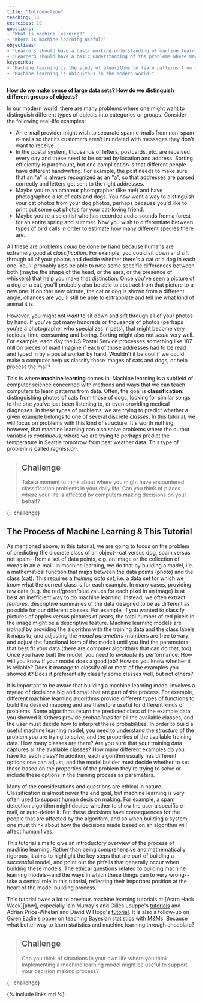```yaml
---
title: "Introduction"
teaching: 15
exercises: 10
questions:
- "What is machine learning?"
- "Where is machine learning useful?"
objectives:
- "Learners should have a basic working understanding of machine learning."
- "Learners should have a basic understanding of the problems where machine learning may be applied."
keypoints:
- "Machine learning is the study of algorithms to learn patterns from data."
- "Machine learning is ubiquitous in the modern world."
---
```


**How do we make sense of large data sets? How do we distinguish different groups of objects?**

In our modern world, there are many problems where one might want to distinguish different types of
objects into categories or groups. Consider the following real-life examples:

* An e-mail provider might wish to separate spam e-mails from non-spam e-mails so that its customers aren't inundated with messages they don't want to receive.
* In the postal system, thousands of letters, postcards, etc. are received every day and these need to be sorted by location and address. Sorting efficiently is paramount, but one complication is that different people have different handwriting. For example, the post needs to make sure that an "a" is always recognized as an "a", so that addresses are parsed correctly and letters get sent to the right addresses.
* Maybe you're an amateur photographer (like me!) and have photographed a lot of cats and dogs. You now want a
way to distinguish your cat photos from your dog photos, perhaps because you'd like to print out some cat
photos for your cat-loving friend.
* Maybe you're a scientist who has recorded audio sounds from a forest for an entire spring and summer. Now you wish to differentiate between types of bird calls in order to estimate how many different species there are.

All these are problems *could* be done by hand because humans are extremely good at _classification_. For example, you could sit down and sift through all of your photos and decide whether there's a cat or a dog in each one. You'll probably also be able to note some specific differences between both (maybe the shape of the head, or the ears, or the presence of whiskers) that help you make that distinction. Once you've seen a picture of a dog or a cat, you'll probably also be able to
abstract from that picture to a new one. If on that new picture, the cat or dog is shown from a different angle,
chances are you'll still be able to extrapolate and tell me what kind of animal it is.

However, you might not _want_ to sit down and sift through all of your photos by hand. If you've got many hundreds
or thousands of photos (perhaps you're a photographer who specializes in pets), that might become very tedious,
time-consuming and boring. Sorting might also not _scale_ very well. For example, each day the US Postal Service processes
something like 187 million pieces of mail! Imagine if each of those addresses had to be read and typed in by a
postal worker by hand. Wouldn't it be cool if we could make a computer help us classify those images of cats and dogs, or help process the mail?

This is where **machine learning** comes in. Machine learning is a subfield of computer science concerned with
methods and ways that we can teach computers to learn patterns from data. Often, the goal is **classification**:
distinguishing photos of cats from those of dogs, looking for similar songs to the one you've just been
listening to, or even providing medical diagnoses. In these types of problems, we are trying to predict
whether a given example belongs to one of several discrete _classes_. In this tutorial, we will focus on
problems with this kind of structure. It's worth nothing, however, that machine learning can also solve problems
where the output variable is _continuous_, where we are trying to perhaps predict the temperature in Seattle
tomorrow from past weather data. This type of problem is called _regression_.

> ## Challenge
>
> Take a moment to think about where you might have encountered classification problems in your
> daily life. Can you think of places where your life is affected by computers making decisions on
> your behalf?
>
{: .challenge}

## The Process of Machine Learning & This Tutorial

As mentioned above, in this tutorial, we are going to focus on the problem of predicting the
discrete class of an object--cat versus dog, spam versus not spam--from a set of data points, e.g. an
image or the collection of words in an e-mail. In machine learning, we do that by building a _model_, i.e.
a mathematical function that maps  between the data points (photo) and the class (cat). This requires a
 _training data set_, i.e. a data set for which we *know* what the correct class is for each example.
In many cases, providing raw data (e.g. the red/green/blue values for each pixel in an image) is at best
an inefficient way to do machine learning. Instead, we often extract _features_, descriptive summaries of
the data designed to be as different as possible for our different classes. For example, if you wanted to
classify pictures of apples versus pictures of pears, the total number of red pixels in the image might be
a descriptive feature. Machine learning models are _trained_ by providing the algorithm with the training
data and the class labels it maps to, and adjusting the _model parameters_ (numbers are free to vary and
adjust the functional form of the model) until you find the parameters that best fit your data (there are
computer algorithms that can do that, too). Once you have built the model, you need to _evaluate_ its
performance: How will you know if your model does a good job? How do you know whether it is reliable?
Does it manage to classify all or most of the examples you showed it? Does it preferentially
classify some classes well, but not others?

It is important to be aware that building a machine learning model involves a myriad of decisions big and
small that are part of the process. For example, different machine learning algorithms provide different
types of functions to build the desired mapping and are therefore useful for different kinds of problems.
Some algorithms return the predicted class of the example data you showed it. Others provide _probabilities_
for all the available classes, and the user must decide how to interpret these probabilities.
In order to build a useful machine learning model, you need to understand the _structure_ of the problem you
are trying to solve, and the properties of the available training data. How many classes are there? Are you
sure that your training data captures all the available classes? How many different examples do you have
for each class? In addition, each algorithm usually has different options one can adjust, and the model
builder must decide whether to set these based on the properties of the problem they're trying to solve
or include these options in the training process as parameters.

Many of the considerations and questions are ethical in nature. Classification is almost never the
end goal, but machine learning is very often used to support human decision making. For example, a
spam detection algorithm might decide whether to show the user a specific e-mail, or auto-delete it.
But these decisions have consequences for the people that are affected by the algorithm, and so when
building a system, one must think about how the decisions made based on an algorithm will affect human
lives.

This tutorial aims to give an introductory overview of the process of machine learning. Rather than
being comprehensive and mathematically rigorous, it aims to highlight the key steps that are part of
building a successful model, and point out the pitfalls that generally occur when building these models.
The ethical questions related to building machine learning models--and the ways in which these things can
to very wrong--take a central role in this tutorial, reflecting their important position at the heart of
the model building process.


This tutorial owes a lot to previous machine learning tutorials at [Astro Hack Week][ahw],
especially Iain Murray's and Gilles Louppe's [tutorials][ml2018] and Adrian Price-Whelan and David W Hogg's [tutorial][ml2017]. It is also a follow-up on Gwen Eadie's [paper][mmpaper] on teaching Bayesian statistics with
M&Ms. Because what better way to learn statistics and machine learning through chocolate?

> ## Challenge
>
> Can you think of situations in your own life where you think implementing a
> machine learning model might be useful to support your decision making process?
>
{: .challenge}

[ml2018]: https://github.com/AstroHackWeek/AstroHackWeek2018/tree/master/day3_machine_learning
[ml2017]: https://github.com/AstroHackWeek/AstroHackWeek2017/tree/master/day1
[mmpaper]: https://www.tandfonline.com/doi/full/10.1080/10691898.2019.1604106


{% include links.md %}
